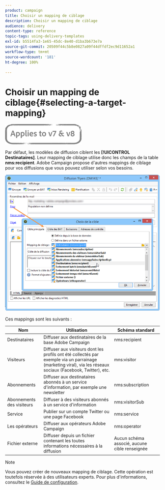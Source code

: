 ```yaml
---
product: campaign
title: Choisir un mapping de ciblage
description: Choisir un mapping de ciblage
audience: delivery
content-type: reference
topic-tags: using-delivery-templates
exl-id: b5514fa3-1e65-45dc-8e40-d1ba3b673e7a
source-git-commit: 20509f44c5b8e0827a09f44dffdf2ec9d11652a1
workflow-type: tm+mt
source-wordcount: '181'
ht-degree: 100%

---
```


# Choisir un mapping de ciblage{#selecting-a-target-mapping}

![](../../assets/common.svg)

Par défaut, les modèles de diffusion ciblent les **[!UICONTROL Destinataires]**. Leur mapping de ciblage utilise donc les champs de la table **nms:recipient**. Adobe Campaign propose d&#39;autres mappings de ciblage pour vos diffusions que vous pouvez utiliser selon vos besoins.

![](assets/delivery_select_mapping.png)

Ces mappings sont les suivants :

| Nom | Utilisation | Schéma standard |
|---|---|---|
| Destinataires | Diffuser aux destinataires de la base Adobe Campaign | nms:recipient |
| Visiteurs | Diffuser aux visiteurs dont les profils ont été collectés par exemple via un parrainage (marketing viral), via les réseaux sociaux (Facebook, Twitter), etc. | mns:visitor |
| Abonnements  | Diffuser aux destinataires abonnés à un service d&#39;information, par exemple une newsletter | nms:subscription |
| Abonnements des visiteurs | Diffuser à des visiteurs abonnés à un service d&#39;information | nms:visitorSub |
| Service | Publier sur un compte Twitter ou une page Facebook | nms:service |
| Les opérateurs | Diffuser aux opérateurs Adobe Campaign | nms:operator |
| Fichier externe | Diffuser depuis un fichier contenant les toutes informations nécessaires à la diffusion | Aucun schéma associé, aucune cible renseignée |

>[!NOTE]
>
>Vous pouvez créer de nouveaux mapping de ciblage. Cette opération est toutefois réservée à des utilisateurs experts. Pour plus d&#39;informations, consultez le [Guide de configuration](../../configuration/using/target-mapping.md).
